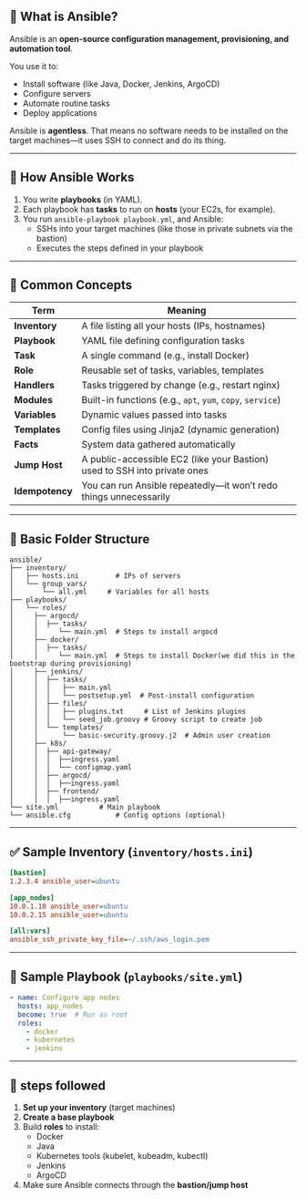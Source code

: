 
## 🔧 **What is Ansible?**
Ansible is an **open-source configuration management, provisioning, and automation tool**.

You use it to:
- Install software (like Java, Docker, Jenkins, ArgoCD)
- Configure servers
- Automate routine tasks
- Deploy applications

Ansible is **agentless**. That means no software needs to be installed on the target machines—it uses SSH to connect and do its thing.

---

## 🧠 How Ansible Works
1. You write **playbooks** (in YAML).
2. Each playbook has **tasks** to run on **hosts** (your EC2s, for example).
3. You run `ansible-playbook playbook.yml`, and Ansible:
    - SSHs into your target machines (like those in private subnets via the bastion)
    - Executes the steps defined in your playbook

---

## 🔑 Common Concepts

| Term             | Meaning |
|------------------|--------|
| **Inventory**     | A file listing all your hosts (IPs, hostnames) |
| **Playbook**      | YAML file defining configuration tasks |
| **Task**          | A single command (e.g., install Docker) |
| **Role**          | Reusable set of tasks, variables, templates |
| **Handlers**      | Tasks triggered by change (e.g., restart nginx) |
| **Modules**       | Built-in functions (e.g., `apt`, `yum`, `copy`, `service`) |
| **Variables**     | Dynamic values passed into tasks |
| **Templates**     | Config files using Jinja2 (dynamic generation) |
| **Facts**         | System data gathered automatically |
| **Jump Host**     | A public-accessible EC2 (like your Bastion) used to SSH into private ones |
| **Idempotency**   | You can run Ansible repeatedly—it won’t redo things unnecessarily |

---

## 🧾 Basic Folder Structure

```
ansible/
├── inventory/
│   ├── hosts.ini         # IPs of servers
│   └── group_vars/
│       └── all.yml     # Variables for all hosts
├── playbooks/
│   └── roles/
│     ├── argocd/
│     │  ├── tasks/
│     │     └── main.yml  # Steps to install argocd
│     ├── docker/
│     │  ├── tasks/
│     │     └── main.yml  # Steps to install Docker(we did this in the bootstrap during provisioning)
│     ├── jenkins/
│     │  ├── tasks/
│     │  │   ├── main.yml
│     │  │   └── postsetup.yml  # Post-install configuration
│     │  ├── files/
│     │  │   ├── plugins.txt     # List of Jenkins plugins
│     │  │   └── seed_job.groovy # Groovy script to create job
│     │  └── templates/
│     │      └── basic-security.groovy.j2  # Admin user creation
│     ├── k8s/
│     │  ├── api-gateway/
│     │  │  ├──ingress.yaml
│     │  │  └── configmap.yaml
│     │  ├── argocd/
│     │  │  ├──ingress.yaml
│     │  ├── frontend/
│     │  │  ├──ingress.yaml
└── site.yml          # Main playbook 
└── ansible.cfg           # Config options (optional)
```

---

## ✅ Sample Inventory (`inventory/hosts.ini`)

```ini
[bastion]
1.2.3.4 ansible_user=ubuntu

[app_nodes]
10.0.1.10 ansible_user=ubuntu
10.0.2.15 ansible_user=ubuntu

[all:vars]
ansible_ssh_private_key_file=~/.ssh/aws_login.pem
```

---

## 📘 Sample Playbook (`playbooks/site.yml`)

```yaml
- name: Configure app nodes
  hosts: app_nodes
  become: true  # Run as root
  roles:
    - docker
    - kubernetes
    - jenkins
```

---

## 🚀 steps followed
1. **Set up your inventory** (target machines)
2. **Create a base playbook**
3. Build **roles** to install:
    - Docker
    - Java
    - Kubernetes tools (kubelet, kubeadm, kubectl)
    - Jenkins
    - ArgoCD
4. Make sure Ansible connects through the **bastion/jump host**
